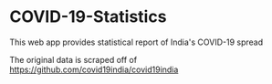 # COVID-19-Statistics
This web app provides statistical report of India's COVID-19 spread 

The original data is scraped off of https://github.com/covid19india/covid19india

